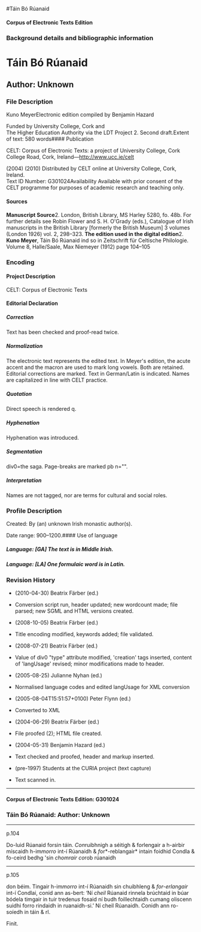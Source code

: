 

#Táin Bó Rúanaid


<!-- // 
 function footNote(link) {
 openpopup = window.open(link,"openpopup","width=512,height=128,left=256,top=256,resizable=no,scrollbars=1,menubar=1,statusbar=0,toolbar=0");
}
// -->



#### Corpus of Electronic Texts Edition


### Background details and bibliographic information


Táin Bó Rúanaid
===============


Author: Unknown
---------------


### File Description

Kuno MeyerElectronic edition compiled by Benjamin Hazard

Funded by University College, Cork and  
The Higher Education Authority via the LDT Project 2. Second draft.Extent of text: 580 words#### Publication


CELT: Corpus of Electronic Texts: a project of University College, Cork  
College Road, Cork, Ireland—http://www.ucc.ie/celt

 (2004) (2010) Distributed by CELT online at University College, Cork, Ireland.  
Text ID Number: G301024Availability 
Available with prior consent of the CELT programme for purposes of academic research and teaching only.


#### Sources


**Manuscript Source**2. London, British Library, MS Harley 5280, fo. 48b. For further details see Robin Flower and S. H. O'Grady (eds.), Catalogue of Irish manuscripts in the British Library [formerly the British Museum] 3 volumes (London 1926) vol. 2, 298–323.
**The edition used in the digital edition**2. **Kuno Meyer**, Táin Bó Rúanaid ind so in Zeitschrift für Celtische Philologie. Volume 8, Halle/Saale, Max Niemeyer (1912) page 104–105

### Encoding


#### Project Description


CELT: Corpus of Electronic Texts


#### Editorial Declaration


##### Correction


Text has been checked and proof-read twice.


##### Normalization


The electronic text represents the edited text. In Meyer's edition, the acute accent and the macron are used to mark long vowels. Both are retained. Editorial corrections are marked. Text in German/Latin is indicated. Names are capitalized in line with CELT practice.


##### Quotation


Direct speech is rendered q.


##### Hyphenation


Hyphenation was introduced.


##### Segmentation


div0=the saga. Page-breaks are marked pb n="".


##### Interpretation


Names are not tagged, nor are terms for cultural and social roles.


### Profile Description


Created: By (an) unknown Irish monastic author(s).

 Date range: 900–1200.#### Use of language


##### Language: [GA] The text is in Middle Irish.


##### Language: [LA] One formulaic word is in Latin.


### Revision History


* (2010-04-30) Beatrix Färber (ed.)

* Conversion script run, header updated; new wordcount made; file parsed; new SGML and HTML versions created.
* (2008-10-05) Beatrix Färber (ed.)

* Title encoding modified, keywords added; file validated.
* (2008-07-21) Beatrix Färber (ed.)

* Value of div0 "type" attribute modified, 'creation' tags inserted, content of 'langUsage' revised; minor modifications made to header.
* (2005-08-25) Julianne Nyhan (ed.)

* Normalised language codes and edited langUsage for XML conversion
* (2005-08-04T15:51:57+0100) Peter Flynn (ed.)

* Converted to XML
* (2004-06-29) Beatrix Färber (ed.)

* File proofed (2); HTML file created.
* (2004-05-31) Benjamin Hazard (ed.)

* Text checked and proofed, header and markup inserted.
* (pre-1997) Students at the CURIA project (text capture)

* Text scanned in.




---


#### Corpus of Electronic Texts Edition: G301024


### Táin Bó Rúanaid: Author: Unknown




---

p.104


Do-luid Rúanaid forsin táin. *Con*ruibhnigh a séitigh & f*or*le*n*gair a h-airbir míscaidh h-im*morro* int-í Rúanaidh & *f*or*-reblangair* intain foidhid Condla & fo-ceird bedhg 'sin *chomrair* *co*rob rúanaidh


---

p.105






don béim. Tingair h-im*morro* int-í Rúanaidh sin chuibhleng & *for-erlangair* int-í Condlai, conid ann as-bert: ‘Ní *cheil* Rúanaid rinnela brúchtaid in búar bódela timgair in tuir treden*us* fosaid ní budh foillechtaidh cumang oliscenn suidhi forro rindaidh in ruanaidh-si.’ Ní cheil Rúanaidh. Conidh ann ro-soíedh in táin & rl.


Finit.









